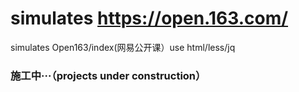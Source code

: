 # simulates https://open.163.com/
 simulates Open163/index(网易公开课）use html/less/jq
 ### 施工中···（projects under construction）
